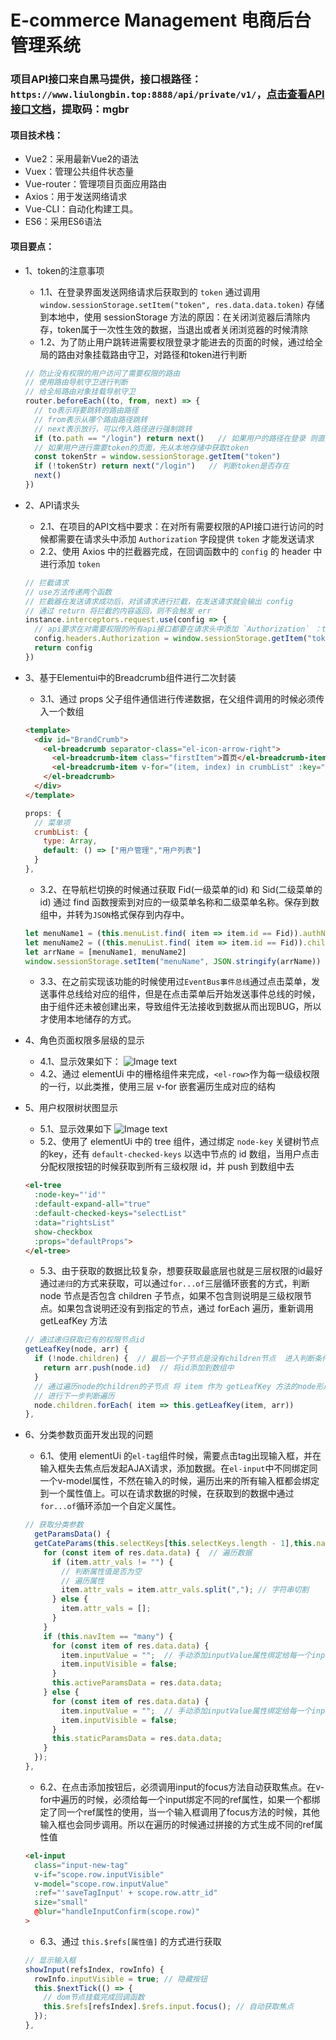 # E-commerce Management 电商后台管理系统
### 项目API接口来自黑马提供，接口根路径：`https://www.liulongbin.top:8888/api/private/v1/`，[点击查看API接口文档](https://pan.baidu.com/s/1KJPfaFaPadW4JdGjCt54NQ )，提取码：mgbr

#### 项目技术栈：
* Vue2：采用最新Vue2的语法
* Vuex：管理公共组件状态量
* Vue-router：管理项目页面应用路由
* Axios：用于发送网络请求
* Vue-CLI：自动化构建工具。
* ES6：采用ES6语法

#### 项目要点：
* 1、token的注意事项
  * 1.1、在登录界面发送网络请求后获取到的 `token` 通过调用 `window.sessionStorage.setItem("token", res.data.data.token)` 存储到本地中，使用 sessionStorage 方法的原因：在关闭浏览器后清除内存，token属于一次性生效的数据，当退出或者关闭浏览器的时候清除
  * 1.2、为了防止用户跳转进需要权限登录才能进去的页面的时候，通过给全局的路由对象挂载路由守卫，对路径和token进行判断
  ```js
  // 防止没有权限的用户访问了需要权限的路由
  // 使用路由导航守卫进行判断
  // 给全局路由对象挂载导航守卫
  router.beforeEach((to, from, next) => {
    // to表示将要跳转的路由路径
    // from表示从哪个路由路径跳转
    // next表示放行，可以传入路径进行强制跳转
    if (to.path == "/login") return next()   // 如果用户的路径在登录 则直接放行
    // 如果用户进行需要token的页面，先从本地存储中获取token
    const tokenStr = window.sessionStorage.getItem("token")
    if (!tokenStr) return next("/login")   // 判断token是否存在
    next()
  })
  ```

* 2、API请求头
  * 2.1、在项目的API文档中要求：在对所有需要权限的API接口进行访问的时候都需要在请求头中添加 `Authorization` 字段提供 `token` 才能发送请求
  * 2.2、使用 Axios 中的拦截器完成，在回调函数中的 `config` 的 header 中进行添加 `token`
  ```js
  // 拦截请求
  // use方法传递两个函数
  // 拦截器在发送请求成功后，对该请求进行拦截，在发送请求就会输出 config
  // 通过 return 将拦截的内容返回，则不会触发 err
  instance.interceptors.request.use(config => {
    // api要求在对需要权限的所有api接口都要在请求头中添加 `Authorization` ：token
    config.headers.Authorization = window.sessionStorage.getItem("token")  // 将token放入请求头中
    return config
  })
  ```

* 3、基于Elementui中的Breadcrumb组件进行二次封装
  * 3.1、通过 props 父子组件通信进行传递数据，在父组件调用的时候必须传入一个数组
  ```html
  <template>
    <div id="BrandCrumb">
      <el-breadcrumb separator-class="el-icon-arrow-right">
        <el-breadcrumb-item class="firstItem">首页</el-breadcrumb-item>
        <el-breadcrumb-item v-for="(item, index) in crumbList" :key="index">{{item}}</el-breadcrumb-item>
      </el-breadcrumb>
    </div>
  </template>
  ```
  ```js
  props: {
    // 菜单项
    crumbList: {
      type: Array,
      default: () => ["用户管理","用户列表"]
    }
  },
  ```
  * 3.2、在导航栏切换的时候通过获取 Fid(一级菜单的id) 和 Sid(二级菜单的id) 通过 find 函数搜索到对应的一级菜单名称和二级菜单名称。保存到数组中，并转为`JSON`格式保存到内存中。
  ```js
  let menuName1 = (this.menuList.find( item => item.id == Fid)).authName
  let menuName2 = ((this.menuList.find( item => item.id == Fid)).children.find( i => i.id == Sid )).authName
  let arrName = [menuName1, menuName2]
  window.sessionStorage.setItem("menuName", JSON.stringify(arrName))
  ```
  * 3.3、在之前实现该功能的时候使用过`EventBus事件总线`通过点击菜单，发送事件总线给对应的组件，但是在点击菜单后开始发送事件总线的时候，由于组件还未被创建出来，导致组件无法接收到数据从而出现BUG，所以才使用本地储存的方式。

* 4、角色页面权限多层级的显示
  * 4.1、显示效果如下：
  ![Image text](https://img.coolcr.cn/2021/01/21/4bf04c77125a9.png)
  * 4.2、通过 elementUi 中的栅格组件来完成，`<el-row>`作为每一级级权限的一行，以此类推，使用三层 v-for 嵌套遍历生成对应的结构

* 5、用户权限树状图显示
  * 5.1、显示效果如下
  ![Image text](https://img.coolcr.cn/2021/01/21/dc6500d027b4d.png)
  * 5.2、使用了 elementUi 中的 tree 组件，通过绑定 `node-key` 关键树节点的key，还有 `default-checked-keys` 以选中节点的 id 数组，当用户点击分配权限按钮的时候获取到所有三级权限 id，并 push 到数组中去
  ```html
  <el-tree 
    :node-key="'id'"
    :default-expand-all="true"
    :default-checked-keys="selectList"
    :data="rightsList"
    show-checkbox
    :props="defaultProps">
  </el-tree>
  ```
  * 5.3、由于获取的数据比较复杂，想要获取最底层也就是三层权限的id最好通过`递归`的方式来获取，可以通过`for...of`三层循环嵌套的方式，判断 node 节点是否包含 children 子节点，如果不包含则说明是三级权限节点。如果包含说明还没有到指定的节点，通过 forEach 遍历，重新调用 getLeafKey 方法 
  ```js
  // 通过递归获取已有的权限节点id
  getLeafKey(node, arr) {
    if (!node.children) {  // 最后一个子节点是没有children节点  进入判断条件
      return arr.push(node.id)  // 将id添加到数组中
    }
    // 通过遍历node的children的子节点 将 item 作为 getLeafKey 方法的node形成传递进去
    // 进行下一步判断遍历
    node.children.forEach( item => this.getLeafKey(item, arr))
  },
  ```

* 6、分类参数页面开发出现的问题
  * 6.1、使用 elementUi 的`el-tag`组件时候，需要点击tag出现输入框，并在输入框失去焦点后发起AJAX请求，添加数据。在`el-input`中不同绑定同一个v-model属性，不然在输入的时候，遍历出来的所有输入框都会绑定到一个属性值上。可以在请求数据的时候，在获取到的数据中通过`for...of`循环添加一个自定义属性。
  ```js
  // 获取分类参数
    getParamsData() {
    getCateParams(this.selectKeys[this.selectKeys.length - 1],this.navItem.then((res) => {
      for (const item of res.data.data) {  // 遍历数据
        if (item.attr_vals != "") {
          // 判断属性值是否为空
          // 遍历属性
          item.attr_vals = item.attr_vals.split(","); // 字符串切割
        } else {
          item.attr_vals = [];
        }
      }
      if (this.navItem == "many") {
        for (const item of res.data.data) {
          item.inputValue = "";  // 手动添加inputValue属性绑定给每一个input
          item.inputVisible = false;
        }
        this.activeParamsData = res.data.data;
      } else {
        for (const item of res.data.data) {
          item.inputValue = "";  // 手动添加inputValue属性绑定给每一个input
          item.inputVisible = false;
        }
        this.staticParamsData = res.data.data;
      }
    });
  },
  ```
  * 6.2、在点击添加按钮后，必须调用input的focus方法自动获取焦点。在v-for中遍历的时候，必须给每一个input绑定不同的ref属性，如果一个都绑定了同一个ref属性的使用，当一个输入框调用了focus方法的时候，其他输入框也会同步调用。所以在遍历的时候通过拼接的方式生成不同的ref属性值
  ```html
  <el-input
    class="input-new-tag"
    v-if="scope.row.inputVisible"
    v-model="scope.row.inputValue"
    :ref="'saveTagInput' + scope.row.attr_id"
    size="small"
    @blur="handleInputConfirm(scope.row)"
  >
  ```
  * 6.3、通过 `this.$refs[属性值]` 的方式进行获取
  ```js
  // 显示输入框
  showInput(refsIndex, rowInfo) {
    rowInfo.inputVisible = true; // 隐藏按钮
    this.$nextTick(() => {
      // dom节点挂载完成回调函数
      this.$refs[refsIndex].$refs.input.focus(); // 自动获取焦点
    });
  },
  ```